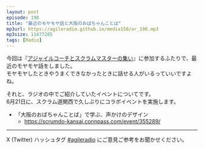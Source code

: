 ```yaml
---
layout: post
episode: 198
title: "最近のモヤモヤ話と大阪のおばちゃんことば"
mp3url: https://agileradio.github.io/media150/ar_198.mp3
mp3size: 11477285
tags: [Radio]
---
```


今回は『[アジャイルコーチとスクラムマスターの集い](https://www.attractor.co.jp/events/20250604-coach-and-scrummaster-retreat/)』に参加するふたりで、最近のモヤモヤ話をしました。  
モヤモヤしたときやうまくできなかったときに話せる人がいるっていいですよね。  


それと、ラジオの中でご紹介していたイベントについてです。  
6月21日に、スクラム道関西で久しぶりにコラボイベントを実施します。  
- 「大阪のおばちゃんことば」で学ぶ、声かけのデザイン
	-  <https://scrumdo-kansai.connpass.com/event/355289/>

---

X (Twitter) ハッシュタグ [#agileradio](https://twitter.com/intent/tweet?hashtags=agileradio) にご意見ご参考をお聞かせください。

